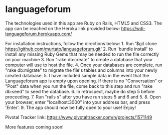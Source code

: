 # languageforum
The technologies used in this app are Ruby on Rails, HTML5 and CSS3.
The app can be reached on the Heroku link provided below:
    https://wdi-languageforum.herokuapp.com/

For installation instructions, follow the directions below:
    1. Run '$git clone https://github.com/murtato/languageforum.git'
    2. Run 'bundle install' to install any missing Ruby Gems that may be needed to run the file correctly on your machine
    3. Run "rake db:create" to create a database that your computer will use to host the file.
    4. Once your databases are complete, run "rake db:migrate" to migrate the file's tables and columns into your newly created database.
    5. I have included sample data in the event that the Languageforum app is empty upon opening. If there is no "Conversation" or "Post" data when you run the file, come back to this step and run "rake db:seed" to seed the database.
    6. In retrospect, maybe do step 5 before proceeding.
    7. Run "rails s" after you have run steps 5 and 6 and 5.
    8. Open your browser, enter "localhost:3000" into your address bar, and press 'Enter'.
    9. The app should now be fully open to your use! Enjoy!

Pivotal Tracker link:
https://www.pivotaltracker.com/n/projects/1571149

More features coming soon!
